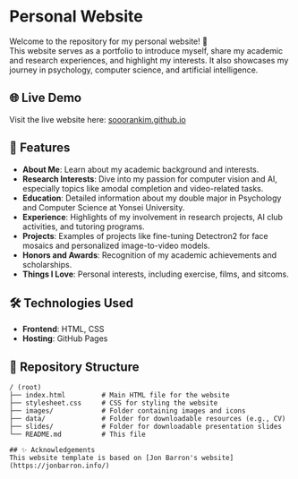# Personal Website

Welcome to the repository for my personal website! 🌟  
This website serves as a portfolio to introduce myself, share my academic and research experiences, and highlight my interests. It also showcases my journey in psychology, computer science, and artificial intelligence.

## 🌐 Live Demo

Visit the live website here: [sooorankim.github.io](https://sooorankim.github.io/)

## 🚀 Features

- **About Me**: Learn about my academic background and interests.  
- **Research Interests**: Dive into my passion for computer vision and AI, especially topics like amodal completion and video-related tasks.  
- **Education**: Detailed information about my double major in Psychology and Computer Science at Yonsei University.  
- **Experience**: Highlights of my involvement in research projects, AI club activities, and tutoring programs.  
- **Projects**: Examples of projects like fine-tuning Detectron2 for face mosaics and personalized image-to-video models.  
- **Honors and Awards**: Recognition of my academic achievements and scholarships.  
- **Things I Love**: Personal interests, including exercise, films, and sitcoms.  

## 🛠️ Technologies Used

- **Frontend**: HTML, CSS  
- **Hosting**: GitHub Pages  

## 📂 Repository Structure

```plaintext
/ (root)
├── index.html         # Main HTML file for the website
├── stylesheet.css     # CSS for styling the website
├── images/            # Folder containing images and icons
├── data/              # Folder for downloadable resources (e.g., CV)
├── slides/            # Folder for downloadable presentation slides
└── README.md          # This file

## ✨ Acknowledgements
This website template is based on [Jon Barron's website](https://jonbarron.info/)
